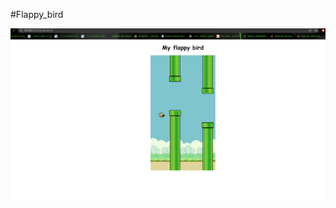 #Flappy_bird


![Alt Text](https://raw.githubusercontent.com/dimastar2310/kids-starter/main/data/sample.png)

